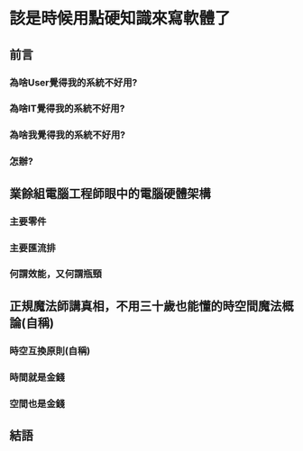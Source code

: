 # 該是時候用點硬知識來寫軟體了

## 前言
### 為啥User覺得我的系統不好用?
### 為啥IT覺得我的系統不好用?
### 為啥我覺得我的系統不好用?
### 怎辦?

## 業餘組電腦工程師眼中的電腦硬體架構
### 主要零件
### 主要匯流排
### 何謂效能，又何謂瓶頸

## 正規魔法師講真相，不用三十歲也能懂的時空間魔法概論(自稱)
### 時空互換原則(自稱)
### 時間就是金錢
### 空間也是金錢

## 結語